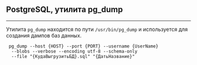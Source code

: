 PostgreSQL, утилита pg_dump
---
---

Утилита `pg_dump` находится по пути `/usr/bin/pg_dump` и используется для 
создания дампов баз данных.


```
 pg_dump --host {HOST} --port {PORT} --username {UserName}
  --blobs --verbose --encoding utf-8 --schema-only 
  --file "{КудаВыгрузитьБД}.sql" "{ДатьНазвание}"
```
